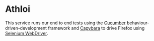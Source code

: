 # Athloi

This service runs our end to end tests using the [Cucumber](https://cucumber.io/)
behaviour-driven-development framework and [Capybara](https://github.com/teamcapybara/capybara)
to drive Firefox using [Selenium WebDriver](http://www.seleniumhq.org/).
